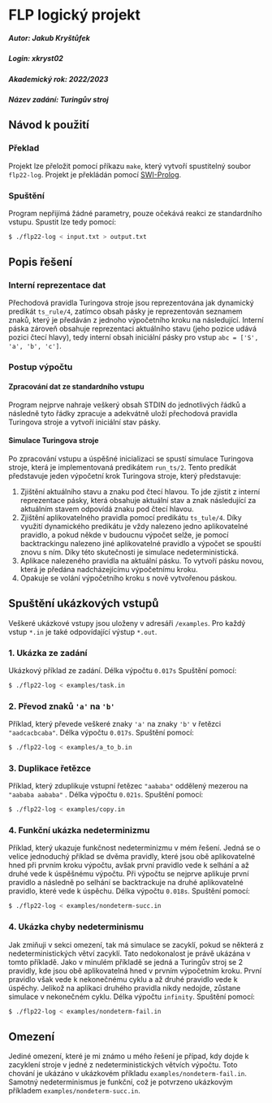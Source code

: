 # FLP logický projekt

##### Autor: Jakub Kryštůfek
##### Login: xkryst02
##### Akademický rok: 2022/2023
##### Název zadání: Turingův stroj

## Návod k použití

### Překlad
Projekt lze přeložit pomocí příkazu `make`, který vytvoří spustitelný soubor `flp22-log`. Projekt je překládán pomocí [SWI-Prolog](https://www.swi-prolog.org/).

### Spuštění
Program nepřijímá žádné parametry, pouze očekává reakci ze standardního vstupu. Spustit lze tedy pomocí:
```bash
$ ./flp22-log < input.txt > output.txt
```

## Popis řešení

### Interní reprezentace dat 
Přechodová pravidla Turingova stroje jsou reprezentována jak dynamický predikát `ts_rule/4`, zatímco obsah pásky je reprezentován seznamem znaků, který je předáván z jednoho výpočetního kroku na následující. Interní páska zároveň obsahuje reprezentaci aktuálního stavu (jeho pozice udává pozici čtecí hlavy), tedy interní obsah iniciální pásky pro vstup `abc = ['S', 'a', 'b', 'c']`.

### Postup výpočtu

#### Zpracování dat ze standardního vstupu
Program nejprve nahraje veškerý obsah STDIN do jednotlivých řádků a následně tyto řádky zpracuje a adekvátně uloží přechodová pravidla Turingova stroje a vytvoří iniciální stav pásky.

#### Simulace Turingova stroje
Po zpracování vstupu a úspěšné inicializaci se spustí simulace Turingova stroje, která je implementovaná predikátem `run_ts/2`. Tento predikát představuje jeden výpočetní krok Turingova stroje, který představuje:

1. Zjištění aktuálního stavu a znaku pod čtecí hlavou. To jde zjistit z interní reprezentace pásky, která obsahuje aktuální stav a znak následující za aktuálním stavem odpovídá znaku pod čtecí hlavou.
2. Zjištění aplikovatelného pravidla pomocí predikátu `ts_tule/4`. Díky využití dynamického predikátu je vždy nalezeno jedno aplikovatelné pravidlo, a pokud někde v budoucnu výpočet selže, je pomocí backtrackingu nalezeno jiné aplikovatelné pravidlo a výpočet se spouští znovu s ním. Díky této skutečnosti je simulace nedeterministická.
3. Aplikace nalezeného pravidla na aktuální pásku. To vytvoří pásku novou, která je předána nadcházejícímu výpočetnímu kroku.
4. Opakuje se volání výpočetního kroku s nově vytvořenou páskou.

## Spuštění ukázkových vstupů

Veškeré ukázkové vstupy jsou uloženy v adresáři `/examples`. Pro každý vstup `*.in` je také odpovídající výstup `*.out`.

### 1. Ukázka ze zadání
Ukázkový příklad ze zadání. Délka výpočtu `0.017s`  Spuštění pomocí:
```bash
$ ./flp22-log < examples/task.in
```

### 2. Převod znaků `'a'` na `'b'`
Příklad, který převede veškeré znaky `'a'` na znaky `'b'` v řetězci `"aadcacbcaba"`. Délka výpočtu `0.017s`. Spuštění pomocí:
```bash
$ ./flp22-log < examples/a_to_b.in
```

### 3. Duplikace řetězce
Příklad, který zduplikuje vstupní řetězec `"aababa"` oddělený mezerou na `"aababa aababa"` . Délka výpočtu `0.021s`. Spuštění pomocí:
```bash
$ ./flp22-log < examples/copy.in
```

### 4. Funkční ukázka nedeterminizmu
Příklad, který ukazuje funkčnost nedeterminizmu v mém řešení. Jedná se o velice jednoduchý příklad se dvěma pravidly, které jsou obě aplikovatelné hned při prvním kroku výpočtu, avšak první pravidlo vede k selhání a až druhé vede k úspěšnému výpočtu. Při výpočtu se nejprve aplikuje první pravidlo a následně po selhání se backtrackuje na druhé aplikovatelné pravidlo, které vede k úspěchu. Délka výpočtu `0.018s`. Spuštění pomocí:
```bash
$ ./flp22-log < examples/nondeterm-succ.in
```

### 4. Ukázka chyby nedeterminismu
Jak zmiňuji v sekci omezení, tak má simulace se zacyklí, pokud se některá z nedeterministických větví zacyklí. Tato nedokonalost je právě ukázána v tomto příkladě. Jako v minulém příkladě se jedná a Turingův stroj se 2 pravidly, kde jsou obě aplikovatelná hned v prvním výpočetním kroku. První pravidlo však vede k nekonečnému cyklu a až druhé pravidlo vede k úspěchy. Jelikož na aplikaci druhého pravidla nikdy nedojde, zůstane simulace v nekonečném cyklu. Délka výpočtu `infinity`. Spuštění pomocí:
```bash
$ ./flp22-log < examples/nondeterm-fail.in
```

## Omezení
Jediné omezení, které je mi známo u mého řešení je případ, kdy dojde k zacyklení stroje v jedné z nedeterministických větvích výpočtu. Toto chování je ukázáno v ukázkovém příkladu `examples/nondeterm-fail.in`. Samotný nedeterminismus je funkční, což je potvrzeno ukázkovým příkladem `examples/nondeterm-succ.in`.